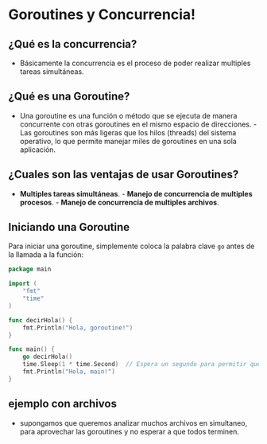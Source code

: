 # Goroutines y Concurrencia!

## ¿Qué es la concurrencia?
- Básicamente la concurrencia es el proceso de poder realizar multiples tareas simultáneas.


## ¿Qué es una Goroutine?
- Una goroutine es una función o método que se ejecuta de manera concurrente con otras goroutines en el mismo espacio de direcciones. - Las goroutines son más ligeras que los hilos (threads) del sistema operativo, lo que permite manejar miles de goroutines en una sola aplicación.

## ¿Cuales son las ventajas de usar Goroutines?
- **Multiples tareas simultáneas**. - **Manejo de concurrencia de multiples procesos**. - **Manejo de concurrencia de multiples archivos**.

## Iniciando una Goroutine
Para iniciar una goroutine, simplemente coloca la palabra clave `go` antes de la llamada a la función:
```go
package main

import (
    "fmt"
    "time"
)

func decirHola() {
    fmt.Println("Hola, goroutine!")
}

func main() {
    go decirHola()
    time.Sleep(1 * time.Second)  // Espera un segundo para permitir que la goroutine termine
    fmt.Println("Hola, main!")
}
```

## ejemplo con archivos
- supongamos que queremos analizar muchos archivos en simultaneo, para aprovechar las goroutines y no esperar a que todos terminen.
```go

```